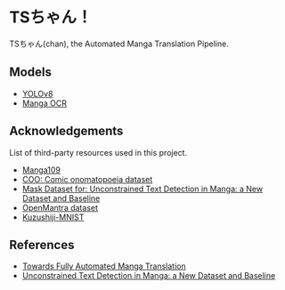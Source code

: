 # TSちゃん！

TSちゃん(chan), the Automated Manga Translation Pipeline.

## Models

- [YOLOv8](https://github.com/ultralytics/ultralytics)
- [Manga OCR](https://github.com/kha-white/manga-ocr)

## Acknowledgements

List of third-party resources used in this project.

- [Manga109](http://www.manga109.org/en/index.html)
- [COO: Comic onomatopoeia dataset](https://github.com/ku21fan/COO-Comic-Onomatopoeia)
- [Mask Dataset for: Unconstrained Text Detection in Manga: a New Dataset and Baseline](https://zenodo.org/record/4511796)
- [OpenMantra dataset](https://github.com/mantra-inc/open-mantra-dataset)
- [Kuzushiji-MNIST](https://github.com/rois-codh/kmnist)

## References

- [Towards Fully Automated Manga Translation](https://arxiv.org/abs/2012.14271)
- [Unconstrained Text Detection in Manga: a New Dataset and Baseline](https://arxiv.org/abs/2009.04042)
